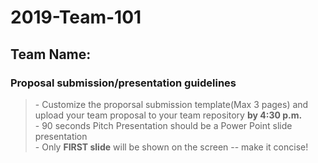# 2019-Team-101

## Team Name: 
### Proposal submission/presentation guidelines
> \- Customize the proporsal submission template(Max 3 pages) and upload your team proposal to your team repository **by 4:30 p.m.**\
> \- 90 seconds Pitch Presentation should be a Power Point slide presentation\
> \- Only **FIRST slide** will be shown on the screen -- make it concise! 





